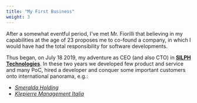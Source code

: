 ```yaml
---
title: "My First Business"
weight: 3
---
```


After a somewhat eventful period, I've met Mr. Fiorilli that believing in my capabilities at the age of 23 proposes me to co-found a company, in which I would have had the total responsibility for software developments.

Thus began, on July 18 2019, my adventure as CEO (and also CTO) in **[SILPH Technologies](https://silph.tech)**. In these two years we developed few product and service and many PoC, hired a developer and conquer some important customers onto international panorama, e.g.: 

- _[Smeralda Holding](https://www.smeraldaholding.com)_  
- _[Klepierre Management Italia](https://www.klepierre.com)_